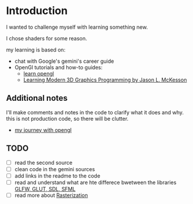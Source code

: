 # Introduction
I wanted to challenge myself with learning something new.

I chose shaders for some reason. 

my learning is based on:

* chat with Google's gemini's career guide
* OpenGl tutorials and how-to guides:
  * [learn opengl](https://learnopengl.com/Getting-started)
  * [Learning Modern 3D Graphics Programming by Jason L. McKesson](https://nicolbolas.github.io/oldtut/index.html)

## Additional notes


I'll make comments and notes in the code to clarify what it does and why.
this is not production code, so there will be clutter.

* [my journey with opengl](./learn_opengl/MySummeryAndUnderstanding.md)


## TODO
- [ ] read the second source
- [ ] clean code in the gemini sources
- [ ] add links in the readme to the code
- [ ] read and understand what are hte differece bwetween the libraries [GLFW, GLUT, SDL, SFML](learn_opengl/01_creating_window/creating_window.md/#but-first)
- [ ] read more about [Rasterization](./learn_opengl/02_creating_triangle/creating_triangle.md#rasterization)